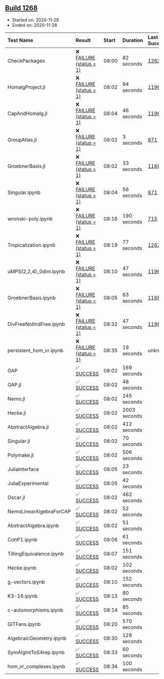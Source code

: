 ## [Build 1268](https://oscarci.mathematik.uni-kl.de/job/oscar-stable/1268/)

* Started on: 2020-11-28
* Ended on: 2020-11-28

| Test Name    | Result | Start | Duration | Last Success | First Failure |
|:-------------|:-------|:------|:---------|:-------------|:--------------|
| CheckPackages | ❌ [FAILURE (status = 1)](https://oscarci.mathematik.uni-kl.de/job/oscar-stable/1268/artifact/logs/build-1268/CheckPackages.log) | 08:00 | 82 seconds | [1263](https://oscarci.mathematik.uni-kl.de/job/oscar-stable/1263/) | [1264](https://oscarci.mathematik.uni-kl.de/job/oscar-stable/1264/) |
| HomalgProject.jl | ❌ [FAILURE (status = 1)](https://oscarci.mathematik.uni-kl.de/job/oscar-stable/1268/artifact/logs/build-1268/HomalgProject.jl.log) | 08:02 | 84 seconds | [1196](https://oscarci.mathematik.uni-kl.de/job/oscar-stable/1196/) | [1197](https://oscarci.mathematik.uni-kl.de/job/oscar-stable/1197/) |
| CapAndHomalg.jl | ❌ [FAILURE (status = 1)](https://oscarci.mathematik.uni-kl.de/job/oscar-stable/1268/artifact/logs/build-1268/CapAndHomalg.jl.log) | 08:04 | 46 seconds | [1196](https://oscarci.mathematik.uni-kl.de/job/oscar-stable/1196/) | [1197](https://oscarci.mathematik.uni-kl.de/job/oscar-stable/1197/) |
| GroupAtlas.jl | ❌ [FAILURE (status = 1)](https://oscarci.mathematik.uni-kl.de/job/oscar-stable/1268/artifact/logs/build-1268/GroupAtlas.jl.log) | 08:02 | 3 seconds | [871](https://oscarci.mathematik.uni-kl.de/job/oscar-stable/871/) | [872](https://oscarci.mathematik.uni-kl.de/job/oscar-stable/872/) |
| GroebnerBasis.jl | ❌ [FAILURE (status = 1)](https://oscarci.mathematik.uni-kl.de/job/oscar-stable/1268/artifact/logs/build-1268/GroebnerBasis.jl.log) | 08:02 | 33 seconds | [1168](https://oscarci.mathematik.uni-kl.de/job/oscar-stable/1168/) | [1169](https://oscarci.mathematik.uni-kl.de/job/oscar-stable/1169/) |
| Singular.ipynb | ❌ [FAILURE (status = 1)](https://oscarci.mathematik.uni-kl.de/job/oscar-stable/1268/artifact/logs/build-1268/Singular.ipynb.log) | 08:04 | 56 seconds | [871](https://oscarci.mathematik.uni-kl.de/job/oscar-stable/871/) | [872](https://oscarci.mathematik.uni-kl.de/job/oscar-stable/872/) |
| wronski-poly.ipynb | ❌ [FAILURE (status = 1)](https://oscarci.mathematik.uni-kl.de/job/oscar-stable/1268/artifact/logs/build-1268/wronski-poly.ipynb.log) | 08:16 | 190 seconds | [715](https://oscarci.mathematik.uni-kl.de/job/oscar-stable/715/) | [716](https://oscarci.mathematik.uni-kl.de/job/oscar-stable/716/) |
| Tropicalization.ipynb | ❌ [FAILURE (status = 1)](https://oscarci.mathematik.uni-kl.de/job/oscar-stable/1268/artifact/logs/build-1268/Tropicalization.ipynb.log) | 08:19 | 77 seconds | [1267](https://oscarci.mathematik.uni-kl.de/job/oscar-stable/1267/) | [1268](https://oscarci.mathematik.uni-kl.de/job/oscar-stable/1268/) |
| uMPS(2,2,4)_0dim.ipynb | ❌ [FAILURE (status = 1)](https://oscarci.mathematik.uni-kl.de/job/oscar-stable/1268/artifact/logs/build-1268/uMPS-2-2-4-_0dim.ipynb.log) | 08:10 | 47 seconds | [1196](https://oscarci.mathematik.uni-kl.de/job/oscar-stable/1196/) | [1197](https://oscarci.mathematik.uni-kl.de/job/oscar-stable/1197/) |
| GroebnerBasis.ipynb | ❌ [FAILURE (status = 1)](https://oscarci.mathematik.uni-kl.de/job/oscar-stable/1268/artifact/logs/build-1268/GroebnerBasis.ipynb.log) | 08:05 | 63 seconds | [1168](https://oscarci.mathematik.uni-kl.de/job/oscar-stable/1168/) | [1169](https://oscarci.mathematik.uni-kl.de/job/oscar-stable/1169/) |
| DivFreeNotIndFree.ipynb | ❌ [FAILURE (status = 1)](https://oscarci.mathematik.uni-kl.de/job/oscar-stable/1268/artifact/logs/build-1268/DivFreeNotIndFree.ipynb.log) | 08:32 | 47 seconds | [1196](https://oscarci.mathematik.uni-kl.de/job/oscar-stable/1196/) | [1197](https://oscarci.mathematik.uni-kl.de/job/oscar-stable/1197/) |
| persistent_hom_vr.ipynb | ❌ [FAILURE (status = 1)](https://oscarci.mathematik.uni-kl.de/job/oscar-stable/1268/artifact/logs/build-1268/persistent_hom_vr.ipynb.log) | 08:35 | 19 seconds | unknown | unknown |
| GAP | ✅ [SUCCESS](https://oscarci.mathematik.uni-kl.de/job/oscar-stable/1268/artifact/logs/build-1268/GAP.log) | 08:02 | 169 seconds |  |  |
| GAP.jl | ✅ [SUCCESS](https://oscarci.mathematik.uni-kl.de/job/oscar-stable/1268/artifact/logs/build-1268/GAP.jl.log) | 08:02 | 48 seconds |  |  |
| Nemo.jl | ✅ [SUCCESS](https://oscarci.mathematik.uni-kl.de/job/oscar-stable/1268/artifact/logs/build-1268/Nemo.jl.log) | 08:02 | 245 seconds |  |  |
| Hecke.jl | ✅ [SUCCESS](https://oscarci.mathematik.uni-kl.de/job/oscar-stable/1268/artifact/logs/build-1268/Hecke.jl.log) | 08:02 | 2003 seconds |  |  |
| AbstractAlgebra.jl | ✅ [SUCCESS](https://oscarci.mathematik.uni-kl.de/job/oscar-stable/1268/artifact/logs/build-1268/AbstractAlgebra.jl.log) | 08:02 | 412 seconds |  |  |
| Singular.jl | ✅ [SUCCESS](https://oscarci.mathematik.uni-kl.de/job/oscar-stable/1268/artifact/logs/build-1268/Singular.jl.log) | 08:02 | 70 seconds |  |  |
| Polymake.jl | ✅ [SUCCESS](https://oscarci.mathematik.uni-kl.de/job/oscar-stable/1268/artifact/logs/build-1268/Polymake.jl.log) | 08:02 | 506 seconds |  |  |
| JuliaInterface | ✅ [SUCCESS](https://oscarci.mathematik.uni-kl.de/job/oscar-stable/1268/artifact/logs/build-1268/JuliaInterface.log) | 08:05 | 23 seconds |  |  |
| JuliaExperimental | ✅ [SUCCESS](https://oscarci.mathematik.uni-kl.de/job/oscar-stable/1268/artifact/logs/build-1268/JuliaExperimental.log) | 08:05 | 42 seconds |  |  |
| Oscar.jl | ✅ [SUCCESS](https://oscarci.mathematik.uni-kl.de/job/oscar-stable/1268/artifact/logs/build-1268/Oscar.jl.log) | 08:02 | 462 seconds |  |  |
| NemoLinearAlgebraForCAP | ✅ [SUCCESS](https://oscarci.mathematik.uni-kl.de/job/oscar-stable/1268/artifact/logs/build-1268/NemoLinearAlgebraForCAP.log) | 08:02 | 52 seconds |  |  |
| AbstractAlgebra.ipynb | ✅ [SUCCESS](https://oscarci.mathematik.uni-kl.de/job/oscar-stable/1268/artifact/logs/build-1268/AbstractAlgebra.ipynb.log) | 08:02 | 51 seconds |  |  |
| CohP1.ipynb | ✅ [SUCCESS](https://oscarci.mathematik.uni-kl.de/job/oscar-stable/1268/artifact/logs/build-1268/CohP1.ipynb.log) | 08:06 | 61 seconds |  |  |
| TiltingEquivalence.ipynb | ✅ [SUCCESS](https://oscarci.mathematik.uni-kl.de/job/oscar-stable/1268/artifact/logs/build-1268/TiltingEquivalence.ipynb.log) | 08:07 | 151 seconds |  |  |
| Hecke.ipynb | ✅ [SUCCESS](https://oscarci.mathematik.uni-kl.de/job/oscar-stable/1268/artifact/logs/build-1268/Hecke.ipynb.log) | 08:02 | 102 seconds |  |  |
| g-vectors.ipynb | ✅ [SUCCESS](https://oscarci.mathematik.uni-kl.de/job/oscar-stable/1268/artifact/logs/build-1268/g-vectors.ipynb.log) | 08:10 | 152 seconds |  |  |
| K3-16.ipynb | ✅ [SUCCESS](https://oscarci.mathematik.uni-kl.de/job/oscar-stable/1268/artifact/logs/build-1268/K3-16.ipynb.log) | 08:13 | 80 seconds |  |  |
| c-automorphisms.ipynb | ✅ [SUCCESS](https://oscarci.mathematik.uni-kl.de/job/oscar-stable/1268/artifact/logs/build-1268/c-automorphisms.ipynb.log) | 08:14 | 85 seconds |  |  |
| GITFans.ipynb | ✅ [SUCCESS](https://oscarci.mathematik.uni-kl.de/job/oscar-stable/1268/artifact/logs/build-1268/GITFans.ipynb.log) | 08:20 | 570 seconds |  |  |
| AlgebraicGeometry.ipynb | ✅ [SUCCESS](https://oscarci.mathematik.uni-kl.de/job/oscar-stable/1268/artifact/logs/build-1268/AlgebraicGeometry.ipynb.log) | 08:30 | 128 seconds |  |  |
| SymAlgIntToS4rep.ipynb | ✅ [SUCCESS](https://oscarci.mathematik.uni-kl.de/job/oscar-stable/1268/artifact/logs/build-1268/SymAlgIntToS4rep.ipynb.log) | 08:33 | 60 seconds |  |  |
| hom_vr_complexes.ipynb | ✅ [SUCCESS](https://oscarci.mathematik.uni-kl.de/job/oscar-stable/1268/artifact/logs/build-1268/hom_vr_complexes.ipynb.log) | 08:34 | 100 seconds |  |  |
